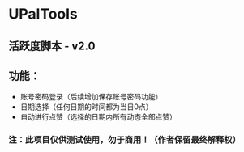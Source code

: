 # UPalTools
## 活跃度脚本 - v2.0

## 功能：
  - 账号密码登录（后续增加保存账号密码功能）
  - 日期选择（任何日期的时间都为当日0点）
  - 自动进行点赞（选择的日期内所有动态全部点赞）

### 注：此项目仅供测试使用，勿于商用！（作者保留最终解释权）
